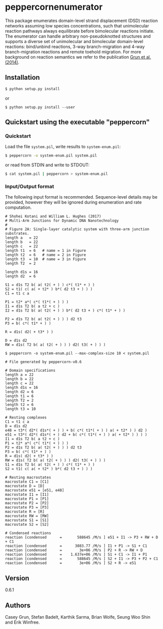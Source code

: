 # peppercornenumerator 

This package enumerates domain-level strand displacement (DSD) reaction
networks assuming low species concentrations, such that unimolecular reaction
pathways always equilibrate before bimolecular reactions initiate. The
enumerator can handle arbitrary non-pseudoknotted structures and supports a
diverse set of unimolecular and bimolecular domain-level reactions: bind/unbind
reactions, 3-way branch-migration and 4-way branch-migration reactions and
remote toehold migration. For more background on reaction semantics we refer to
the publication [Grun et al. (2014)].

## Installation
```bash
$ python setup.py install
```
or
```
$ python setup.py install --user
```

## Quickstart using the executable "peppercorn"

### Quickstart
Load the file `system.pil`, write results to `system-enum.pil`:

```sh
$ peppercorn -o system-enum.pil system.pil
```
or read from STDIN and write to STDOUT:

```sh
$ cat system.pil | peppercorn > system-enum.pil
```


### Input/Output format

The following input format is recommended. Sequence-level details may be
provided, however they will be ignored during enumeration and rate computation.

```
# Shohei Kotani and William L. Hughes (2017)
# Multi-Arm Junctions for Dynamic DNA Nanotechnology
# 
# Figure 2A: Single-layer catalytic system with three-arm junction substrates.
length a   = 22
length b   = 22
length c   = 22
length t1  = 6   # name = 1 in Figure 
length t2  = 6   # name = 2 in Figure
length t3  = 10  # name = 3 in Figure
length T2  = 2

length d1s = 16
length d2  = 6

S1 = d1s T2 b( a( t2( + ) ) c*( t1* + ) )
S2 = t1( c( a( + t2* ) b*( d2 t3 + ) ) )
C1 = t1 c a

P1 = t2* a*( c*( t1*( + ) ) )
I1 = d1s T2 b( a t2 + c )
I2 = d1s T2 b( a( t2( + ) ) b*( d2 t3 + ) c*( t1* + ) )

P2 = d1s T2 b( a( t2( + ) ) ) d2 t3
P3 = b( c*( t1* + ) )

R = d1s( d2( + t3* ) )

D = d1s d2
RW = d1s( T2 b( a( t2( + ) ) ) d2( t3( + ) ) )
```

```
$ peppercorn -o system-enum.pil --max-complex-size 10 < system.pil
```

```
# File generated by peppercorn-v0.6

# Domain specifications 
length a = 22
length b = 22
length c = 22
length d1s = 16
length d2 = 6
length t1 = 6
length T2 = 2
length t2 = 6
length t3 = 10

# Resting complexes 
C1 = t1 c a
D = d1s d2
e48 = t3*( d2*( d1s*( + ) ) + b( c*( t1*( + ) ) a( + t2* ) ) d2 )
e51 = t3*( d2*( d1s*( + ) d2 + b( c*( t1*( + ) ) a( + t2* ) ) ) )
I1 = d1s T2 b( a t2 + c )
P1 = t2* a*( c*( t1*( + ) ) )
P2 = d1s T2 b( a( t2( + ) ) ) d2 t3
P3 = b( c*( t1* + ) )
R = d1s( d2( + t3* ) )
RW = d1s( T2 b( a( t2( + ) ) ) d2( t3( + ) ) )
S1 = d1s T2 b( a( t2( + ) ) c*( t1* + ) )
S2 = t1( c( a( + t2* ) b*( d2 t3 + ) ) )

# Resting macrostates 
macrostate C1 = [C1]
macrostate D = [D]
macrostate e51 = [e51, e48]
macrostate I1 = [I1]
macrostate P1 = [P1]
macrostate P2 = [P2]
macrostate P3 = [P3]
macrostate R = [R]
macrostate RW = [RW]
macrostate S1 = [S1]
macrostate S2 = [S2]

# Condensed reactions 
reaction [condensed      =       588645 /M/s ] e51 + I1 -> P3 + RW + D + C1
reaction [condensed      =      3083.77 /M/s ] I1 + P1 -> S1 + C1
reaction [condensed      =        3e+06 /M/s ] P2 + R -> RW + D
reaction [condensed      =    1.637e+06 /M/s ] S1 + C1 -> I1 + P1
reaction [condensed      =       588645 /M/s ] S2 + I1 -> P3 + P2 + C1
reaction [condensed      =        3e+06 /M/s ] S2 + R -> e51
```

## Version
0.6.1

## Authors
Casey Grun, Stefan Badelt, Karthik Sarma, Brian Wolfe, Seung Woo Shin and Erik Winfree.

[Grun et al. (2014)]: <https://arxiv.org/abs/1505.03738>

